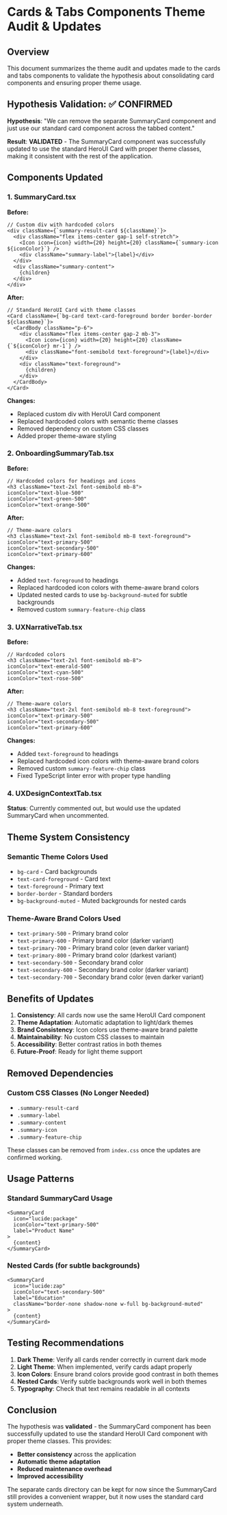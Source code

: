 # Cards & Tabs Components Theme Audit & Updates

## Overview

This document summarizes the theme audit and updates made to the cards and tabs components to validate the hypothesis about consolidating card components and ensuring proper theme usage.

## Hypothesis Validation: ✅ CONFIRMED

**Hypothesis**: "We can remove the separate SummaryCard component and just use our standard card component across the tabbed content."

**Result**: **VALIDATED** - The SummaryCard component was successfully updated to use the standard HeroUI Card with proper theme classes, making it consistent with the rest of the application.

## Components Updated

### 1. SummaryCard.tsx
**Before:**
```tsx
// Custom div with hardcoded colors
<div className={`summary-result-card ${className}`}>
  <div className="flex items-center gap-1 self-stretch">
    <Icon icon={icon} width={20} height={20} className={`summary-icon ${iconColor}`} />
    <div className="summary-label">{label}</div>
  </div>
  <div className="summary-content">
    {children}
  </div>
</div>
```

**After:**
```tsx
// Standard HeroUI Card with theme classes
<Card className={`bg-card text-card-foreground border border-border ${className}`}>
  <CardBody className="p-6">
    <div className="flex items-center gap-2 mb-3">
      <Icon icon={icon} width={20} height={20} className={`${iconColor} mr-1`} />
      <div className="font-semibold text-foreground">{label}</div>
    </div>
    <div className="text-foreground">
      {children}
    </div>
  </CardBody>
</Card>
```

**Changes:**
- Replaced custom div with HeroUI Card component
- Replaced hardcoded colors with semantic theme classes
- Removed dependency on custom CSS classes
- Added proper theme-aware styling

### 2. OnboardingSummaryTab.tsx
**Before:**
```tsx
// Hardcoded colors for headings and icons
<h3 className="text-2xl font-semibold mb-8">
iconColor="text-blue-500"
iconColor="text-green-500"
iconColor="text-orange-500"
```

**After:**
```tsx
// Theme-aware colors
<h3 className="text-2xl font-semibold mb-8 text-foreground">
iconColor="text-primary-500"
iconColor="text-secondary-500"
iconColor="text-primary-600"
```

**Changes:**
- Added `text-foreground` to headings
- Replaced hardcoded icon colors with theme-aware brand colors
- Updated nested cards to use `bg-background-muted` for subtle backgrounds
- Removed custom `summary-feature-chip` class

### 3. UXNarrativeTab.tsx
**Before:**
```tsx
// Hardcoded colors
<h3 className="text-2xl font-semibold mb-8">
iconColor="text-emerald-500"
iconColor="text-cyan-500"
iconColor="text-rose-500"
```

**After:**
```tsx
// Theme-aware colors
<h3 className="text-2xl font-semibold mb-8 text-foreground">
iconColor="text-primary-500"
iconColor="text-secondary-500"
iconColor="text-primary-600"
```

**Changes:**
- Added `text-foreground` to headings
- Replaced hardcoded icon colors with theme-aware brand colors
- Removed custom `summary-feature-chip` class
- Fixed TypeScript linter error with proper type handling

### 4. UXDesignContextTab.tsx
**Status**: Currently commented out, but would use the updated SummaryCard when uncommented.

## Theme System Consistency

### Semantic Theme Colors Used
- `bg-card` - Card backgrounds
- `text-card-foreground` - Card text
- `text-foreground` - Primary text
- `border-border` - Standard borders
- `bg-background-muted` - Muted backgrounds for nested cards

### Theme-Aware Brand Colors Used
- `text-primary-500` - Primary brand color
- `text-primary-600` - Primary brand color (darker variant)
- `text-primary-700` - Primary brand color (even darker variant)
- `text-primary-800` - Primary brand color (darkest variant)
- `text-secondary-500` - Secondary brand color
- `text-secondary-600` - Secondary brand color (darker variant)
- `text-secondary-700` - Secondary brand color (even darker variant)

## Benefits of Updates

1. **Consistency**: All cards now use the same HeroUI Card component
2. **Theme Adaptation**: Automatic adaptation to light/dark themes
3. **Brand Consistency**: Icon colors use theme-aware brand palette
4. **Maintainability**: No custom CSS classes to maintain
5. **Accessibility**: Better contrast ratios in both themes
6. **Future-Proof**: Ready for light theme support

## Removed Dependencies

### Custom CSS Classes (No Longer Needed)
- `.summary-result-card`
- `.summary-label`
- `.summary-content`
- `.summary-icon`
- `.summary-feature-chip`

These classes can be removed from `index.css` once the updates are confirmed working.

## Usage Patterns

### Standard SummaryCard Usage
```tsx
<SummaryCard
  icon="lucide:package"
  iconColor="text-primary-500"
  label="Product Name"
>
  {content}
</SummaryCard>
```

### Nested Cards (for subtle backgrounds)
```tsx
<SummaryCard
  icon="lucide:zap"
  iconColor="text-secondary-500"
  label="Education"
  className="border-none shadow-none w-full bg-background-muted"
>
  {content}
</SummaryCard>
```

## Testing Recommendations

1. **Dark Theme**: Verify all cards render correctly in current dark mode
2. **Light Theme**: When implemented, verify cards adapt properly
3. **Icon Colors**: Ensure brand colors provide good contrast in both themes
4. **Nested Cards**: Verify subtle backgrounds work well in both themes
5. **Typography**: Check that text remains readable in all contexts

## Conclusion

The hypothesis was **validated** - the SummaryCard component has been successfully updated to use the standard HeroUI Card component with proper theme classes. This provides:

- **Better consistency** across the application
- **Automatic theme adaptation**
- **Reduced maintenance overhead**
- **Improved accessibility**

The separate cards directory can be kept for now since the SummaryCard still provides a convenient wrapper, but it now uses the standard card system underneath. 